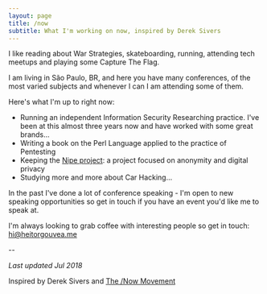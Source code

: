 ```yaml
---
layout: page
title: /now
subtitle: What I'm working on now, inspired by Derek Sivers
---
```


I like reading about War Strategies, skateboarding, running, attending tech meetups and playing some Capture The Flag.

I am living in São Paulo, BR, and here you have many conferences, of the most varied subjects and whenever I can I am attending some of them.

Here's what I'm up to right now:

 - Running an independent Information Security Researching practice. I've been at this almost three years now and have worked with some great brands...
 - Writing a book on the Perl Language applied to the practice of Pentesting
 - Keeping the <a href="https://github.com/GouveaHeitor/nipe" target="_blank_">Nipe project</a>: a project focused on anonymity and digital privacy
 - Studying more and more about Car Hacking...

In the past I've done a lot of conference speaking - I'm open to new speaking opportunities so get in touch if you have an event you'd like me to speak at.

I'm always looking to grab coffee with interesting people so get in touch: <a href="mailto:hi@heitorgouvea.me">hi@heitorgouvea.me</a>

--   

*Last updated Jul 2018*

Inspired by Derek Sivers and <a href="https://sivers.org/nowff">The /Now Movement</a>
